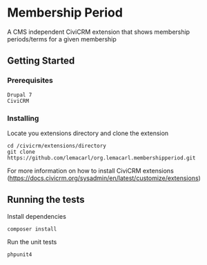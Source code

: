 # Membership Period

A CMS independent CiviCRM extension that shows membership periods/terms for a given membership

## Getting Started

### Prerequisites

```
Drupal 7
CiviCRM 
```

### Installing

Locate you extensions directory and clone the extension

```
cd /civicrm/extensions/directory
git clone https://github.com/lemacarl/org.lemacarl.membershipperiod.git
```

For more information on how to install CiviCRM extensions (https://docs.civicrm.org/sysadmin/en/latest/customize/extensions)

## Running the tests

Install dependencies

```
composer install
```

Run the unit tests

```
phpunit4
```

